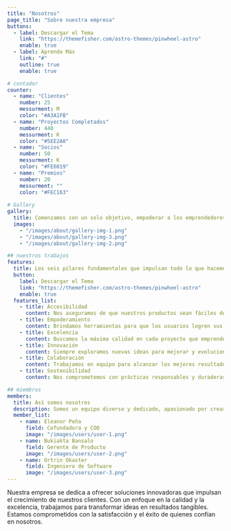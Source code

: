 ```yaml
---
title: "Nosotros"
page_title: "Sobre nuestra empresa"
buttons:
  - label: Descargar el Tema
    link: "https://themefisher.com/astro-themes/pinwheel-astro"
    enable: true
  - label: Aprende Más
    link: "#"
    outline: true
    enable: true

# contador
counter:
  - name: "Clientes"
    number: 25
    messurment: M
    color: "#A3A1FB"
  - name: "Proyectos Completados"
    number: 440
    messurment: K
    color: "#5EE2A0"
  - name: "Socios"
    number: 50
    messurment: K
    color: "#FE6019"
  - name: "Premios"
    number: 20
    messurment: ""
    color: "#FEC163"
    
# Gallery
gallery:
  title: Comenzamos con un solo objetivo, empoderar a los emprendedores
  images:
    - "/images/about/gallery-img-1.png"
    - "/images/about/gallery-img-3.png"
    - "/images/about/gallery-img-2.png"

## nuestros trabajos
features:
  title: Los seis pilares fundamentales que impulsan todo lo que hacemos
  button:
    label: Descargar el Tema
    link: "https://themefisher.com/astro-themes/pinwheel-astro"
    enable: true
  features_list:
    - title: Accesibilidad
      content: Nos aseguramos de que nuestros productos sean fáciles de usar para todas las personas.
    - title: Empoderamiento
      content: Brindamos herramientas para que los usuarios logren sus objetivos con confianza.
    - title: Excelencia
      content: Buscamos la máxima calidad en cada proyecto que emprendemos.
    - title: Innovación
      content: Siempre exploramos nuevas ideas para mejorar y evolucionar.
    - title: Colaboración
      content: Trabajamos en equipo para alcanzar los mejores resultados.
    - title: Sostenibilidad
      content: Nos comprometemos con prácticas responsables y duraderas.

## miembros
members:
  title: Así somos nosotros
  description: Somos un equipo diverso y dedicado, apasionado por crear soluciones que marcan la diferencia.
  member_list:
    - name: Eleanor Peña
      field: Cofundadora y COO
      image: "/images/users/user-1.png"
    - name: Bukiakta Bansalo
      field: Gerente de Producto
      image: "/images/users/user-2.png"
    - name: Ortrin Okaster
      field: Ingeniero de Software
      image: "/images/users/user-3.png"
---
```

Nuestra empresa se dedica a ofrecer soluciones innovadoras que impulsan el crecimiento de nuestros clientes. Con un enfoque en la calidad y la excelencia, trabajamos para transformar ideas en resultados tangibles. Estamos comprometidos con la satisfacción y el éxito de quienes confían en nosotros.
